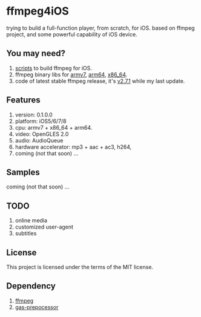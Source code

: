 ffmpeg4iOS
==========

trying to build a full-function player, from scratch, for iOS. 
based on ffmpeg project, and some powerful capability of iOS device. 

You may need?
-------------
1. [scripts](https://github.com/henern/ffmpeg4iOS/tree/master/script) to build ffmpeg for iOS.
2. ffmpeg binary libs for [armv7](https://github.com/henern/ffmpeg4iOS/tree/master/ffmpeg4iphone-read-only/ffmpeg-libs/armv7), [arm64](https://github.com/henern/ffmpeg4iOS/tree/master/ffmpeg4iphone-read-only/ffmpeg-libs/arm64), [x86_64](https://github.com/henern/ffmpeg4iOS/tree/master/ffmpeg4iphone-read-only/ffmpeg-libs/x86_64).
3. code of latest stable ffmpeg release, it's [v2.7.1](https://github.com/henern/ffmpeg4iOS/tree/master/archive) while my last update.

Features
--------
1. version: 0.1.0.0
2. platform: iOS5/6/7/8
3. cpu: armv7 + x86_64 + arm64.
4. video: OpenGLES 2.0
5. audio: AudioQueue
6. hardware accelerator: mp3 + aac + ac3, h264, 
7. coming (not that soon) ...

Samples
-------
coming (not that soon) ...

TODO
----
1. online media
2. customized user-agent
3. subtitles

License
-------
This project is licensed under the terms of the MIT license.

Dependency
----------
1. [ffmpeg](http://ffmpeg.org/download.html)
2. [gas-prepocessor](https://github.com/libav/gas-preprocessor)
